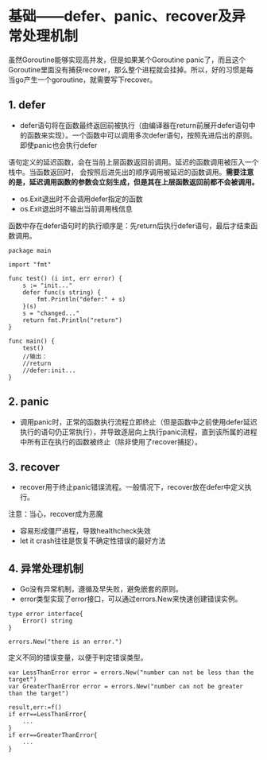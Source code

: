 ﻿# 基础——defer、panic、recover及异常处理机制 #

虽然Goroutine能够实现高并发，但是如果某个Goroutine panic了，而且这个Goroutine里面没有捕获recover，那么整个进程就会挂掉。所以，好的习惯是每当go产生一个goroutine，就需要写下recover。

## 1. defer ##

* defer语句将在函数最终返回前被执行（由编译器在return前展开defer语句中的函数来实现）。一个函数中可以调用多次defer语句，按照先进后出的原则。即使panic也会执行defer

语句定义的延迟函数，会在当前上层函数返回前调用。延迟的函数调用被压入一个栈中。当函数返回时， 会按照后进先出的顺序调用被延迟的函数调用。**需要注意的是，延迟调用函数的参数会立刻生成，但是其在上层函数返回前都不会被调用。**

* os.Exit退出时不会调用defer指定的函数
* os.Exit退出时不输出当前调用栈信息

函数中存在defer语句时的执行顺序是：先return后执行defer语句，最后才结束函数调用。

```
package main

import "fmt"

func test() (i int, err error) {
    s := "init..."
    defer func(s string) {
        fmt.Println("defer:" + s)
    }(s)
    s = "changed..."
    return fmt.Println("return")
}

func main() {
    test()
    //输出：
    //return
    //defer:init...
}
```

## 2. panic ##

* 调用panic时，正常的函数执行流程立即终止（但是函数中之前使用defer延迟执行的语句仍正常执行），并导致逐层向上执行panic流程，直到该所属的进程中所有正在执行的函数被终止（除非使用了recover捕捉）。

## 3. recover ##

* recover用于终止panic错误流程。一般情况下，recover放在defer中定义执行。

注意：当心，recover成为恶魔

* 容易形成僵尸进程，导致healthcheck失效
* let it crash往往是恢复不确定性错误的最好方法

## 4. 异常处理机制 ##

* Go没有异常机制，遵循及早失败，避免嵌套的原则。
* error类型实现了error接口，可以通过errors.New来快速创建错误实例。

```
type error interface{
    Error() string
}
```

```
errors.New("there is an error.")
```

定义不同的错误变量，以便于判定错误类型。

```
var LessThanError error = errors.New("number can not be less than the target")
var GreaterThanError error = errors.New("number can not be greater than the target")

result,err:=f()
if err==LessThanError{
    ...
}
if err==GreaterThanError{
    ...
}
```
